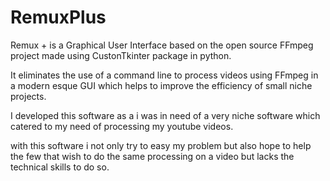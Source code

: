 # RemuxPlus
Remux + is a Graphical User Interface based on the open source FFmpeg project made using
CustonTkinter package in python.


It eliminates the use of a command line to process videos using FFmpeg in a modern esque GUI which
helps to improve the efficiency of small niche projects.


I developed this software as a i was in need of a very niche software which catered to my need of
processing my youtube videos.


with this software i not only try to easy my problem but also hope to help the few that wish to do
the same processing on a video but lacks the technical skills to do so.
